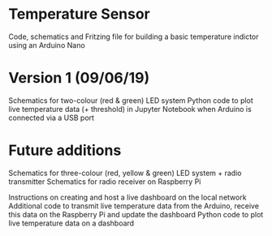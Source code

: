 # Temperature Sensor
Code, schematics and Fritzing file for building a basic temperature indictor using an Arduino Nano

# Version 1 (09/06/19)
Schematics for two-colour (red & green) LED system
Python code to plot live temperature data (+ threshold) in Jupyter Notebook when Arduino is connected via a USB port

# Future additions
Schematics for three-colour (red, yellow & green) LED system + radio transmitter
Schematics for radio receiver on Raspberry Pi

Instructions on creating and host a live dashboard on the local network
Additional code to transmit live temperature data from the Arduino, receive this data on the Raspberry Pi and update the dashboard
Python code to plot live temperature data on a dashboard

